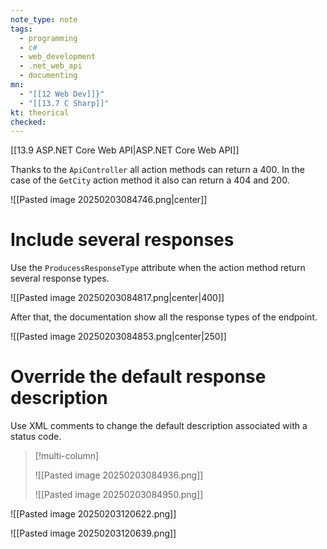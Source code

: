```yaml
---
note_type: note
tags:
  - programming
  - c#
  - web_development
  - .net_web_api
  - documenting
mn:
  - "[[12 Web Dev]]}"
  - "[[13.7 C Sharp]]"
kt: theorical
checked:
---
```

[[13.9 ASP.NET Core Web API|ASP.NET Core Web API]]

Thanks to the `ApiController` all action methods can return a 400. In the case of the `GetCity` action method it also can return a 404 and 200.

![[Pasted image 20250203084746.png|center]]

# Include several responses
Use the `ProducessResponseType` attribute when the action method return several response types. 

![[Pasted image 20250203084817.png|center|400]]

After that, the documentation show all the response types of the endpoint. 

![[Pasted image 20250203084853.png|center|250]]
# Override the default response description
Use XML comments to change the default description associated with a status code.

>[!multi-column]
>
>![[Pasted image 20250203084936.png]]
>
>![[Pasted image 20250203084950.png]]

![[Pasted image 20250203120622.png]]

![[Pasted image 20250203120639.png]]
